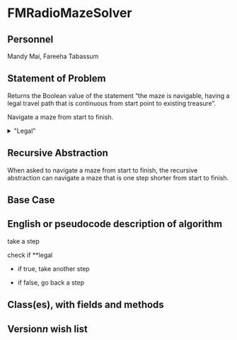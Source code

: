# FMRadioMazeSolver

## Personnel
Mandy Mai,
Fareeha Tabassum

## Statement of Problem
Returns the Boolean value of the statement “the maze is navigable, having a legal travel path that is continuous from start point to existing treasure”.

Navigate a maze from start to finish. 
<details>
   <summary>"Legal"</summary>
   <p>Don’t cross the walls</p>
   <p>Right-angle turns only</p>
   <p>A path cannot go through the same point twice</p>
</details> 

## Recursive Abstraction
When asked to navigate a maze from start to finish, the recursive abstraction can navigate a maze that is one step shorter from start to finish.

## Base Case

## English or pseudocode description of algorithm
take a step

check if **legal

* if true, take another step
   
* if false, go back a step

## Class(es), with fields and methods

## Version*n* wish list
